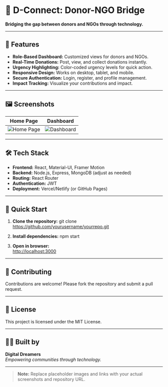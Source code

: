 # 🚀 D-Connect: Donor-NGO Bridge

**Bridging the gap between donors and NGOs through technology.**

---

## 🌟 Features

- **Role-Based Dashboard:** Customized views for donors and NGOs.
- **Real-Time Donations:** Post, view, and collect donations instantly.
- **Urgency Highlighting:** Color-coded urgency levels for quick action.
- **Responsive Design:** Works on desktop, tablet, and mobile.
- **Secure Authentication:** Login, register, and profile management.
- **Impact Tracking:** Visualize your contributions and impact.

---

## 🖼️ Screenshots

| Home Page | Dashboard |
|-----------|-----------|
| ![Home Page](https://childhope.org.ph/wp-content/uploads/2022/11/childhope-giving-goods-outreach-program.jpg) | ![Dashboard](https://via.placeholder.com/600x400?text=D-Connect+Dashboard) |

---

## 🛠️ Tech Stack

- **Frontend:** React, Material-UI, Framer Motion
- **Backend:** Node.js, Express, MongoDB (adjust as needed)
- **Routing:** React Router
- **Authentication:** JWT
- **Deployment:** Vercel/Netlify (or GitHub Pages)

---

## 🚀 Quick Start

1. **Clone the repository:**
git clone https://github.com/yourusername/yourrepo.git

2. **Install dependencies:**
npm start

4. **Open in browser:**  
[http://localhost:3000](http://localhost:3000)

---

## 🌈 Contributing

Contributions are welcome! Please fork the repository and submit a pull request.

---

## 📜 License

This project is licensed under the MIT License.

---

## 👨‍💻 Built by

**Digital Dreamers**  
*Empowering communities through technology.*

---

> **Note:** Replace placeholder images and links with your actual screenshots and repository URL.
